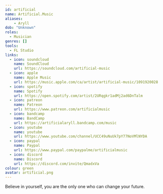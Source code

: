 ```yaml
---
id: artificial
name: Artificial.Music
aliases:
	- Aryll
dob: "Unknown"
roles:
  - Musician
genres: []
tools:
  - FL Studio
links:
  - icon: soundcloud
    name: SoundCloud
    url: https://soundcloud.com/artificial-music
  - icon: apple
    name: Apple Music
    url: https://music.apple.com/ca/artist/artificial-music/1091920028
  - icon: spotify
    name: Spotify
    url: https://open.spotify.com/artist/2URqgkr1adMj2ad6DnTalm
  - icon: patreon
    name: Patreon
    url: https://www.patreon.com/artificialmusic
  - icon: bandcamp
    name: BandCamp
    url: https://artificialaryll.bandcamp.com/music
  - icon: youtube
    name: youtube
    url: https://www.youtube.com/channel/UCC49uNuUk7pY77NoVMlNYDA
  - icon: paypal
    name: Paypal
    url: https://www.paypal.com/paypalme/artificialmusic
  - icon: discord
    name: Discord
    url: https://discord.com/invite/QmadxVa
colour: green
avatar: artificial.png
---
```


Believe in yourself, you are the only one who can change your future.
